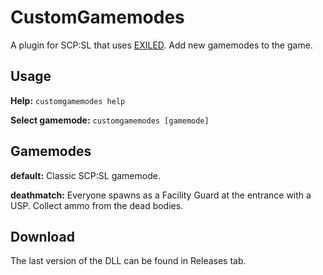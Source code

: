 # CustomGamemodes
A plugin for SCP:SL that uses [EXILED](https://github.com/galaxy119/EXILED/tree/1.2.2). Add new gamemodes to the game.

## Usage
**Help:** ```customgamemodes help```

**Select gamemode:** ```customgamemodes [gamemode]```

## Gamemodes
**default:** Classic SCP:SL gamemode.

**deathmatch:** Everyone spawns as a Facility Guard at the entrance with a USP. Collect ammo from the dead bodies.

## Download
The last version of the DLL can be found in Releases tab.

